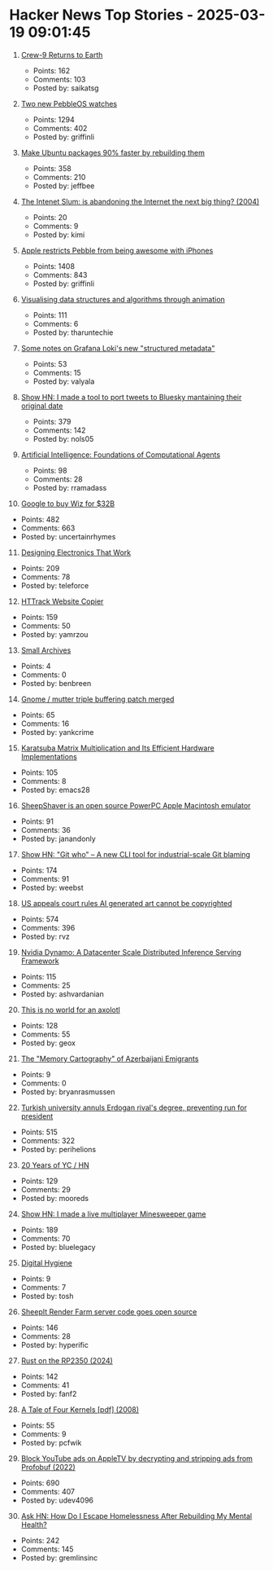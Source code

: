 # Hacker News Top Stories - 2025-03-19 09:01:45

1. [Crew-9 Returns to Earth](https://www.spacex.com/launches/mission/?missionId=crew-9-return)
   - Points: 162
   - Comments: 103
   - Posted by: saikatsg

2. [Two new PebbleOS watches](https://ericmigi.com/blog/introducing-two-new-pebbleos-watches/)
   - Points: 1294
   - Comments: 402
   - Posted by: griffinli

3. [Make Ubuntu packages 90% faster by rebuilding them](https://gist.github.com/jwbee/7e8b27e298de8bbbf8abfa4c232db097)
   - Points: 358
   - Comments: 210
   - Posted by: jeffbee

4. [The Intenet Slum: is abandoning the Internet the next big thing? (2004)](https://www.fourmilab.ch/documents/netslum/)
   - Points: 20
   - Comments: 9
   - Posted by: kimi

5. [Apple restricts Pebble from being awesome with iPhones](https://ericmigi.com/blog/apple-restricts-pebble-from-being-awesome-with-iphones/)
   - Points: 1408
   - Comments: 843
   - Posted by: griffinli

6. [Visualising data structures and algorithms through animation](https://visualgo.net/en)
   - Points: 111
   - Comments: 6
   - Posted by: tharuntechie

7. [Some notes on Grafana Loki's new "structured metadata"](https://utcc.utoronto.ca/~cks/space/blog/sysadmin/GrafanaLokiStructuredMetadata)
   - Points: 53
   - Comments: 15
   - Posted by: valyala

8. [Show HN: I made a tool to port tweets to Bluesky mantaining their original date](https://bluemigrate.com)
   - Points: 379
   - Comments: 142
   - Posted by: nols05

9. [Artificial Intelligence: Foundations of Computational Agents](https://artint.info/index.html)
   - Points: 98
   - Comments: 28
   - Posted by: rramadass

10. [Google to buy Wiz for $32B](https://www.reuters.com/technology/cybersecurity/google-agrees-buy-cybersecurity-startup-wiz-32-bln-ft-reports-2025-03-18/)
   - Points: 482
   - Comments: 663
   - Posted by: uncertainrhymes

11. [Designing Electronics That Work](https://www.hscott.net/designing-electronics-that-work/)
   - Points: 209
   - Comments: 78
   - Posted by: teleforce

12. [HTTrack Website Copier](https://www.httrack.com/)
   - Points: 159
   - Comments: 50
   - Posted by: yamrzou

13. [Small Archives](https://helloruby.substack.com/p/no-95-small-archives-without-blurs)
   - Points: 4
   - Comments: 0
   - Posted by: benbreen

14. [Gnome / mutter triple buffering patch merged](https://gitlab.gnome.org/GNOME/mutter/-/merge_requests/1441)
   - Points: 65
   - Comments: 16
   - Posted by: yankcrime

15. [Karatsuba Matrix Multiplication and Its Efficient Hardware Implementations](https://arxiv.org/abs/2501.08889)
   - Points: 105
   - Comments: 8
   - Posted by: emacs28

16. [SheepShaver is an open source PowerPC Apple Macintosh emulator](https://www.emaculation.com/doku.php/sheepshaver)
   - Points: 91
   - Comments: 36
   - Posted by: janandonly

17. [Show HN: "Git who" – A new CLI tool for industrial-scale Git blaming](https://github.com/sinclairtarget/git-who)
   - Points: 174
   - Comments: 91
   - Posted by: weebst

18. [US appeals court rules AI generated art cannot be copyrighted](https://www.reuters.com/world/us/us-appeals-court-rejects-copyrights-ai-generated-art-lacking-human-creator-2025-03-18/)
   - Points: 574
   - Comments: 396
   - Posted by: rvz

19. [Nvidia Dynamo: A Datacenter Scale Distributed Inference Serving Framework](https://github.com/ai-dynamo/dynamo)
   - Points: 115
   - Comments: 25
   - Posted by: ashvardanian

20. [This is no world for an axolotl](https://english.elpais.com/eps/2025-03-15/this-is-no-world-for-an-axolotl.html)
   - Points: 128
   - Comments: 55
   - Posted by: geox

21. [The "Memory Cartography" of Azerbaijani Emigrants](https://jam-news.net/memory-cartography-of-azerbaijani-emigrants/)
   - Points: 9
   - Comments: 0
   - Posted by: bryanrasmussen

22. [Turkish university annuls Erdogan rival's degree, preventing run for president](https://www.reuters.com/world/asia-pacific/istanbul-university-annuls-istanbul-mayor-imamoglus-diploma-over-irregularities-2025-03-18/)
   - Points: 515
   - Comments: 322
   - Posted by: perihelions

23. [20 Years of YC / HN](https://vickiboykis.com/2025/03/17/20-years-of-yc/)
   - Points: 129
   - Comments: 29
   - Posted by: mooreds

24. [Show HN: I made a live multiplayer Minesweeper game](https://www.minesweeperpro.com/)
   - Points: 189
   - Comments: 70
   - Posted by: bluelegacy

25. [Digital Hygiene](https://karpathy.bearblog.dev/digital-hygiene/)
   - Points: 9
   - Comments: 7
   - Posted by: tosh

26. [SheepIt Render Farm server code goes open source](https://gitlab.com/sheepitrenderfarm)
   - Points: 146
   - Comments: 28
   - Posted by: hyperific

27. [Rust on the RP2350 (2024)](https://thejpster.org.uk/blog/blog-2024-08-08/)
   - Points: 142
   - Comments: 41
   - Posted by: fanf2

28. [A Tale of Four Kernels [pdf] (2008)](https://users.csc.calpoly.edu/~djanzen/courses/509S09/papers/FourKernels.pdf)
   - Points: 55
   - Comments: 9
   - Posted by: pcfwik

29. [Block YouTube ads on AppleTV by decrypting and stripping ads from Profobuf (2022)](https://ericdraken.com/pfsense-decrypt-ad-traffic/)
   - Points: 690
   - Comments: 407
   - Posted by: udev4096

30. [Ask HN: How Do I Escape Homelessness After Rebuilding My Mental Health?](undefined)
   - Points: 242
   - Comments: 145
   - Posted by: gremlinsinc

